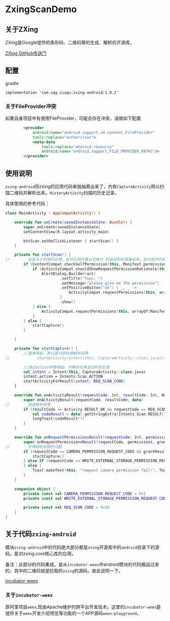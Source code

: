 
# ZxingScanDemo

## 关于ZXing

ZXing是Google提供的条形码、二维码等的生成、解析的开源库。

[ZXing GitHub传送门](https://github.com/zxing/zxing)

## 配置

gradle
```
implementation 'com.sqq.xiaqu:zxing-android:1.0.2'
```

### 关于FileProvider冲突

如果自身项目中有使用FileProvider，可能会存在冲突，请做如下配置

```xml
        <provider
            android:name="android.support.v4.content.FileProvider"
            tools:replace="authorities">
            <meta-data
                tools:replace="android:resource"
                android:name="android.support.FILE_PROVIDER_PATHS"/>
        </provider>
```


## 使用说明

`zxing-android`将zxing的应用代码单独抽离出来了，内有`CaptureActivity`用以扫描二维码并解析出来。`HistoryActivity`扫描的历史记录。

具体使用的参考代码：
```kotlin
class MainActivity : AppCompatActivity() {

    override fun onCreate(savedInstanceState: Bundle?) {
        super.onCreate(savedInstanceState)
        setContentView(R.layout.activity_main)

        btnScan.setOnClickListener { startScan() }
    }

    private fun startScan() {
//        此处关于权限的处理，在你应用时建议切换为 封装好的权限兼容库，官方提供的权限API在国产ROM上存在兼容性问题。
        if (ContextCompat.checkSelfPermission(this, Manifest.permission.CAMERA) != PackageManager.PERMISSION_GRANTED) {
            if (ActivityCompat.shouldShowRequestPermissionRationale(this, Manifest.permission.CAMERA)) {
                AlertDialog.Builder(act)
                        .setTitle("Tips: ")
                        .setMessage("please give me the permission")
                        .setPositiveButton("ok") { _, _ ->
                            ActivityCompat.requestPermissions(this, arrayOf(Manifest.permission.CAMERA), CAMERA_PERMISSION_REQUEST_CODE)
                        }
                        .show()
            } else {
                ActivityCompat.requestPermissions(this, arrayOf(Manifest.permission.CAMERA), CAMERA_PERMISSION_REQUEST_CODE)
            }
        } else {
            startCapture()
        }

    }

    private fun startCapture() {
        //直接唤起，默认是内部处理解析结果
//            startActivity(Intent(this, CaptureActivity::class.java))

        //通过action参数唤起，将解析结果返回外部处理
        val intent = Intent(this, CaptureActivity::class.java)
        intent.action = Intents.Scan.ACTION
        startActivityForResult(intent, REQ_SCAN_CODE)
    }

    override fun onActivityResult(requestCode: Int, resultCode: Int, data: Intent?) {
        super.onActivityResult(requestCode, resultCode, data)
//        接收解析结果
        if (resultCode == Activity.RESULT_OK && requestCode == REQ_SCAN_CODE) {
            val codeResult = data?.getStringExtra(Intents.Scan.RESULT)
            longToast(codeResult!!)
        }
    }

    override fun onRequestPermissionsResult(requestCode: Int, permissions: Array<out String>, grantResults: IntArray) {
        super.onRequestPermissionsResult(requestCode, permissions, grantResults)
//        处理相机权限的问题
        if (requestCode == CAMERA_PERMISSION_REQUEST_CODE && grantResults.isNotEmpty() && grantResults[0] == PackageManager.PERMISSION_GRANTED) {
            startCapture()
        } else if (requestCode == WRITE_EXTERNAL_STORAGE_PERMISSION_REQUEST_CODE && grantResults.isNotEmpty() && grantResults[0] == PackageManager.PERMISSION_GRANTED) {
        } else {
            Toast.makeText(this, "request camara permission fail!", Toast.LENGTH_SHORT).show()
        }
    }

    companion object {
        private const val CAMERA_PERMISSION_REQUEST_CODE = 0x1
        private const val WRITE_EXTERNAL_STORAGE_PERMISSION_REQUEST_CODE = 0x2

        private const val REQ_SCAN_CODE = 0x10
    }
}
```


## 关于代码`zxing-android`

模块`zxing-android`中的代码绝大部分都是`zxing`开源库中的`android`目录下的源码。是对zxing:core核心库的应用。

备注：此部分的代码集成，是从`incubator-weex`中android模块的代码搬运过来的，其中的二维码就是拉取的`zxing`的源码，故此说明一下。

[incubator-weex](https://github.com/apache/incubator-weex/tree/master/android)

### 关于`incubator-weex`

原阿里项目`weex`,现由Apache维护的跨平台开发技术。这里的`incubator-weex`是提供关于`weex`开发介绍预览等功能的一个APP源码`weex-playground`。




